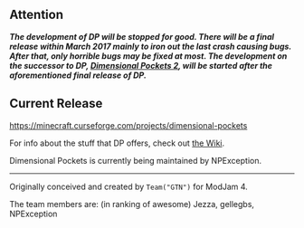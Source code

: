 ## Attention
_**The development of DP will be stopped for good. There will be a final release within March 2017 mainly to iron out the last crash causing bugs. After that, only horrible bugs may be fixed at most. The development on the successor to DP, [Dimensional Pockets 2](https://github.com/NPException/Dimensional-Pockets-2), will be started after the aforementioned final release of DP.**_

## Current Release
https://minecraft.curseforge.com/projects/dimensional-pockets

For info about the stuff that DP offers, check out [the Wiki](https://github.com/NPException/Dimensional-Pockets/wiki).

Dimensional Pockets is currently being maintained by NPException.

---

Originally conceived and created by `Team("GTN")` for ModJam 4.

The team members are: (in ranking of awesome)
Jezza, gellegbs, NPException
